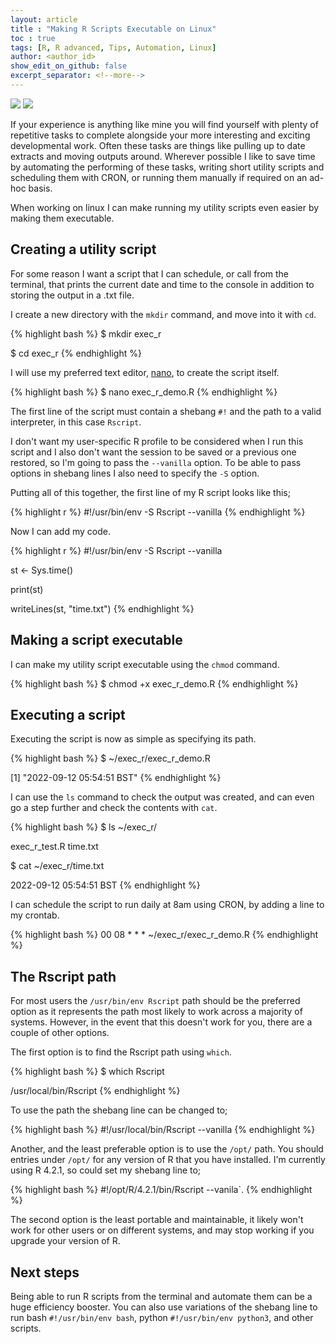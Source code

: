 ```yaml
---
layout: article
title : "Making R Scripts Executable on Linux"
toc : true
tags: [R, R advanced, Tips, Automation, Linux]
author: <author_id>
show_edit_on_github: false
excerpt_separator: <!--more-->
---
```


<div style="text-align: left;">
    <img src="https://img.shields.io/badge/Tested%20On-Ubuntu%2021.04-blue"/>
    <img src="https://img.shields.io/badge/Language-R-blue">
</div>

If your experience is anything like mine you will find yourself with plenty of repetitive tasks to complete alongside your more interesting and exciting developmental work. Often these tasks are things like pulling up to date extracts and moving outputs around. Wherever possible I like to save time by automating the performing of these tasks, writing short utility scripts and scheduling them with CRON, or running them manually if required on an ad-hoc basis.

<!--more-->

When working on linux I can make running my utility scripts even easier by making them executable.

## Creating a utility script

For some reason I want a script that I can schedule, or call from the terminal, that prints the current date and time to the console in addition to storing the output in a .txt file.

I create a new directory with the `mkdir` command, and move into it with `cd`.

{% highlight bash %}
$ mkdir exec_r

$ cd exec_r
{% endhighlight %}

I will use my preferred text editor, [nano](https://www.nano-editor.org/), to create the script itself.

{% highlight bash %}
$ nano exec_r_demo.R
{% endhighlight %}

The first line of the script must contain a shebang `#!` and the path to a valid interpreter, in this case `Rscript`.

I don't want my user-specific R profile to be considered when I run this script and I also don't want the session to be saved or a previous one restored, so I'm going to pass the `--vanilla` option. To be able to pass options in shebang lines I also need to specify the `-S` option.

Putting all of this together, the first line of my R script looks like this;

{% highlight r %}
#!/usr/bin/env -S Rscript --vanilla
{% endhighlight %}

Now I can add my code.

{% highlight r %}
#!/usr/bin/env -S Rscript --vanilla

st <- Sys.time()

print(st)

writeLines(st, "time.txt")
{% endhighlight %}

## Making a script executable

I can make my utility script executable using the `chmod` command.

{% highlight bash %}
$ chmod +x exec_r_demo.R
{% endhighlight %}

## Executing a script

Executing the script is now as simple as specifying its path.

{% highlight bash %}
$ ~/exec_r/exec_r_demo.R

[1] "2022-09-12 05:54:51 BST"
{% endhighlight %}

I can use the `ls` command to check the output was created, and can even go a step further and check the contents with `cat`.

{% highlight bash %}
$ ls ~/exec_r/

exec_r_test.R time.txt

$ cat ~/exec_r/time.txt

2022-09-12 05:54:51 BST
{% endhighlight %}

I can schedule the script to run daily at 8am using CRON, by adding a line to my crontab.

{% highlight bash %}
00 08 * * * ~/exec_r/exec_r_demo.R
{% endhighlight %}

## The Rscript path

For most users the `/usr/bin/env Rscript` path should be the preferred option as it represents the path most likely to work across a majority of systems. However, in the event that this doesn't work for you, there are a couple of other options.

The first option is to find the Rscript path using `which`.

{% highlight bash %}
$ which Rscript

/usr/local/bin/Rscript
{% endhighlight %}

To use the path the shebang line can be changed to;

{% highlight bash %}
#!/usr/local/bin/Rscript --vanilla
{% endhighlight %}

Another, and the least preferable option is to use the `/opt/` path. You should entries under `/opt/` for any version of R that you have installed. I'm currently using R 4.2.1, so could set my shebang line to;

{% highlight bash %}
#!/opt/R/4.2.1/bin/Rscript --vanila`. 
{% endhighlight %}

The second option is the least portable and maintainable, it likely won't work for other users or on different systems, and may stop working if you upgrade your version of R.

## Next steps

Being able to run R scripts from the terminal and automate them can be a huge efficiency booster. You can also use variations of the shebang line to run bash `#!/usr/bin/env bash`, python `#!/usr/bin/env python3`, and other scripts.
